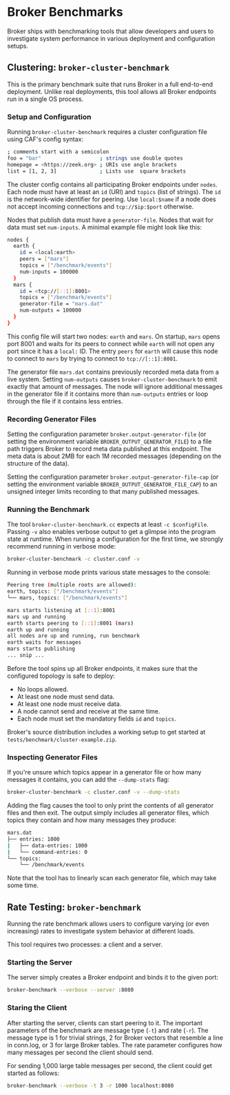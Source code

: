 # Broker Benchmarks

Broker ships with benchmarking tools that allow developers and users to
investigate system performance in various deployment and configuration setups.

## Clustering: `broker-cluster-benchmark`

This is the primary benchmark suite that runs Broker in a full end-to-end
deployment. Unlike real deployments, this tool allows all Broker endpoints run
in a single OS process.

### Setup and Configuration

Running `broker-cluster-benchmark` requires a cluster configuration file using
CAF's config syntax:


```sh
; comments start with a semicolon
foo = "bar"                   ; strings use double quotes
homepage = <https://zeek.org> ; URIs use angle brackets
list = [1, 2, 3]              ; Lists use  square brackets
```

The cluster config contains all participating Broker endpoints under `nodes`.
Each node must have at least an `id` (URI) and `topics` (list of strings). The
`id` is the network-wide identifier for peering. Use `local:$name` if a node
does not accept incoming connections and `tcp://$ip:$port` otherwise.

Nodes that publish data must have a `generator-file`. Nodes that wait for data
must set `num-inputs`. A minimal example file might look like this:

```sh
nodes {
  earth {
    id = <local:earth>
    peers = ["mars"]
    topics = ["/benchmark/events"]
    num-inputs = 100000
  }
  mars {
    id = <tcp://[::1]:8001>
    topics = ["/benchmark/events"]
    generator-file = "mars.dat"
    num-outputs = 100000
  }
}
```

This config file will start two nodes: `earth` and `mars`. On startup, `mars`
opens port 8001 and waits for its peers to connect while `earth` will not open
any port since it has a `local:` ID. The entry  `peers` for `earth` will cause
this node to connect to `mars` by trying to connect to `tcp://[::1]:8001`.

The generator file `mars.dat` contains previously recorded meta data from a
live system. Setting `num-outputs` causes `broker-cluster-benchmark` to emit
exactly that amount of messages. The node will ignore additional messages in
the generator file if it contains more than `num-outputs` entries or loop
through the file if it contains less entries.

### Recording Generator Files

Setting the configuration parameter `broker.output-generator-file` (or setting
the environment variable `BROKER_OUTPUT_GENERATOR_FILE`) to a file path
triggers Broker to record meta data published at this endpoint. The meta data
is about 2MB for each 1M recorded messages (depending on the structure of the
data).

Setting the configuration parameter `broker.output-generator-file-cap` (or
setting the environment variable `BROKER_OUTPUT_GENERATOR_FILE_CAP`) to an
unsigned integer limits recording to that many published messages.

### Running the Benchmark

The tool `broker-cluster-benchmark.cc` expects at least `-c $configFile`.
Passing `-v` also enables verbose output to get a glimpse into the program
state at runtime. When running a configuration for the first time, we strongly
recommend running in verbose mode:

```sh
broker-cluster-benchmark -c cluster.conf -v
```

Running in verbose mode prints various state messages to the console:

```sh
Peering tree (multiple roots are allowed):
earth, topics: ["/benchmark/events"]
└── mars, topics: ["/benchmark/events"]

mars starts listening at [::1]:8001
mars up and running
earth starts peering to [::1]:8001 (mars)
earth up and running
all nodes are up and running, run benchmark
earth waits for messages
mars starts publishing
... snip ...
```

Before the tool spins up all Broker endpoints, it makes sure that the
configured topology is safe to deploy:

- No loops allowed.
- At least one node must send data.
- At least one node must receive data.
- A node cannot send and receive at the same time.
- Each node must set the mandatory fields `id` and `topics`.

Broker's source distribution includes a working setup to get started at
`tests/benchmark/cluster-example.zip`.

### Inspecting Generator Files

If you're unsure which topics appear in a generator file or how many messages
it contains, you can add the `--dump-stats`  flag:

```sh
broker-cluster-benchmark -c cluster.conf -v --dump-stats
```

Adding the flag causes the tool to only print the contents of all generator
files and then exit. The output simply includes all generator files, which
topics they contain and how many messages they produce:

```sh
mars.dat
├── entries: 1000
|   ├── data-entries: 1000
|   └── command-entries: 0
└── topics:
    └── /benchmark/events
```

Note that the tool has to linearly scan each generator file, which may take
some time.

## Rate Testing: `broker-benchmark`

Running the rate benchmark allows users to configure varying (or even
increasing) rates to investigate system behavior at different loads.

This tool requires two processes: a client and a server.

### Starting the Server

The server simply creates a Broker endpoint and binds it to the given port:

```sh
broker-benchmark --verbose --server :8080
```

### Staring the Client

After starting the server, clients can start peering to it. The important
parameters of the benchmark are message type (`-t`) and rate (`-r`). The
message type is 1 for trivial strings, 2 for Broker vectors that resemble a
line in conn.log, or 3 for large Broker tables. The rate parameter configures
how many messages per second the client should send.

For sending 1,000 large table messages per second, the client could get started
as follows:

```sh
broker-benchmark --verbose -t 3 -r 1000 localhost:8080
```
